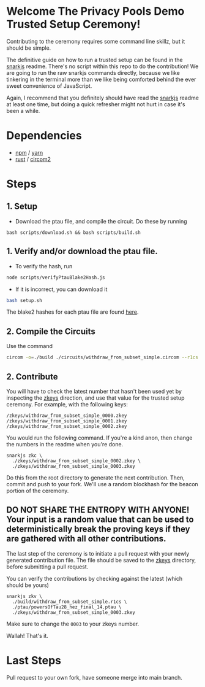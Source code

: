 # Welcome The Privacy Pools Demo Trusted Setup Ceremony!
Contributing to the ceremony requires some command line skillz, but it should be simple.

The definitive guide on how to run a trusted setup can be found in the [snarkjs](https://github.com/iden3/snarkjs) readme. There's no script within this repo to do the contribution! We are going to run the raw snarkjs commands directly, because we like tinkering in the terminal more than we like being comforted behind the ever sweet convenience of JavaScript.

Again, I recommend that you definitely should have read the [snarkjs](https://github.com/iden3/snarkjs) readme at least one time, but doing a quick refresher might not hurt in case it's been a while.

# Dependencies
 - [npm](https://www.npmjs.com/) / [yarn](https://yarnpkg.com/)
 - [rust](https://www.rust-lang.org/tools/install) / [circom2](https://docs.circom.io/getting-started/installation/)

# Steps
## 1. Setup
 - Download the ptau file, and compile the circuit. Do these by running
```
bash scripts/download.sh && bash scripts/build.sh
```

## 1. Verify and/or download the ptau file.
 - To verify the hash, run

```sh
node scripts/verifyPtauBlake2Hash.js
```
 - If it is incorrect, you can download it
```sh
bash setup.sh
```
The blake2 hashes for each ptau file are found [here](https://github.com/iden3/snarkjs#).

## 2. Compile the Circuits
Use the command
```sh
circom -o=./build ./circuits/withdraw_from_subset_simple.circom --r1cs --wasm --sym
```

## 2. Contribute
You will have to check the latest number that hasn't been used yet by inspecting the [zkeys](./zkeys) direction, and use that value for the trusted setup ceremony. For example, with the following keys:
```
/zkeys/withdraw_from_subset_simple_0000.zkey
/zkeys/withdraw_from_subset_simple_0001.zkey
/zkeys/withdraw_from_subset_simple_0002.zkey
```

You would run the following command. If you're a kind anon, then change the numbers in the readme when you're done.
```
snarkjs zkc \
  ./zkeys/withdraw_from_subset_simple_0002.zkey \
  ./zkeys/withdraw_from_subset_simple_0003.zkey
```
Do this from the root directory to generate the next contribution. Then, commit and push to your fork. We'll use a random blockhash for the beacon portion of the ceremony.

## DO NOT SHARE THE ENTROPY WITH ANYONE! Your input is a random value that can be used to deterministically break the proving keys if they are gathered with all other contributions.

The last step of the ceremony is to initiate a pull request with your newly generated contribution file. The file should be saved to the [zkeys](./zkeys) directory, before submitting a pull request.

You can verify the contributions by checking against the latest (which should be yours)
```
snarkjs zkv \
  ./build/withdraw_from_subset_simple.r1cs \
  ./ptau/powersOfTau28_hez_final_14.ptau \
  ./zkeys/withdraw_from_subset_simple_0003.zkey
```
Make sure to change the `0003` to your zkeys number.

Wallah! That's it.

# Last Steps
Pull request to your own fork, have someone merge into main branch.
